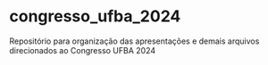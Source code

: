 # congresso_ufba_2024
Repositório para organização das apresentações e demais arquivos direcionados ao Congresso UFBA 2024
